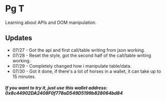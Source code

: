 # Pg T

Learning about APIs and DOM manipulation.

## Updates

- 07/27 - Got the api and first call/table writing from json working.
- 07/28 - Reset the style, got the second half of the call/table writing working.
- 07/29 - Completely changed how i manipulate table/data.
- 07/30 - Got it done, if there's a lot of horses in a wallet, it can take up to 15 minutes.

##### If you want to try it, just use this wallet address: 0x8c44902DA2408F0f778aD549D5199b828064bd84
